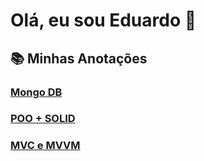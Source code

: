 # Olá, eu sou Eduardo 👋

## 📚 Minhas Anotações

### [Mongo DB](https://compartilhando-conhecimento.notion.site/MongoDB-1491876343364a1cb8b6f00f580232d9)
### [POO + SOLID](https://compartilhando-conhecimento.notion.site/POO-SOLID-f0844304c43045a7944733b8d730dd35)
### [MVC e MVVM](https://www.notion.so/compartilhando-conhecimento/MVC-e-MVVM-417af55454874390b5804b681f6b2465)

<!--
**EduardoGabrielWehrmeister/eduardogabrielwehrmeister** is a ✨ _special_ ✨ repository because its `README.md` (this file) appears on your GitHub profile.

Here are some ideas to get you started:

- 🔭 I’m currently working on ...
- 🌱 I’m currently learning ...
- 👯 I’m looking to collaborate on ...
- 🤔 I’m looking for help with ...
- 💬 Ask me about ...
- 📫 How to reach me: ...
- 😄 Pronouns: ...
- ⚡ Fun fact: ...
-->
